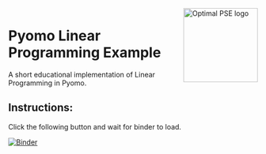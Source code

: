 <a href="https://www.imperial.ac.uk/optimisation-and-machine-learning-for-process-engineering/about-us/">
<img src="https://avatars.githubusercontent.com/u/81195336?s=200&v=4" alt="Optimal PSE logo" title="OptimalPSE" align="right" height="150" />
</a>

# Pyomo Linear Programming Example
A short educational implementation of Linear Programming in Pyomo.

## Instructions: 

Click the following button and wait for binder to load.

[![Binder](https://mybinder.org/badge_logo.svg)](https://mybinder.org/v2/gh/OptiMaL-PSE-Lab/LP_Pyomo/HEAD)

